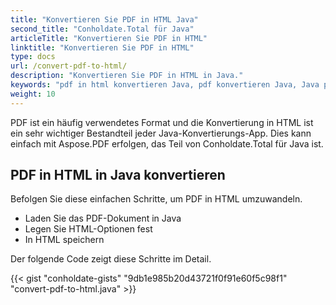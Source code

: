 ```yaml
---
title: "Konvertieren Sie PDF in HTML Java"
second_title: "Conholdate.Total für Java"
articleTitle: "Konvertieren Sie PDF in HTML"
linktitle: "Konvertieren Sie PDF in HTML"
type: docs
url: /convert-pdf-to-html/
description: "Konvertieren Sie PDF in HTML in Java."
keywords: "pdf in html konvertieren Java, pdf konvertieren Java, Java pdf in html konvertieren, pdf in html Java"
weight: 10
---
```


PDF ist ein häufig verwendetes Format und die Konvertierung in HTML ist ein sehr wichtiger Bestandteil jeder Java-Konvertierungs-App. Dies kann einfach mit Aspose.PDF erfolgen, das Teil von Conholdate.Total für Java ist.

## **PDF in HTML in Java konvertieren**
Befolgen Sie diese einfachen Schritte, um PDF in HTML umzuwandeln.

- Laden Sie das PDF-Dokument in Java
- Legen Sie HTML-Optionen fest
- In HTML speichern

Der folgende Code zeigt diese Schritte im Detail.

{{< gist "conholdate-gists" "9db1e985b20d43721f0f91e60f5c98f1" "convert-pdf-to-html.java" >}}
